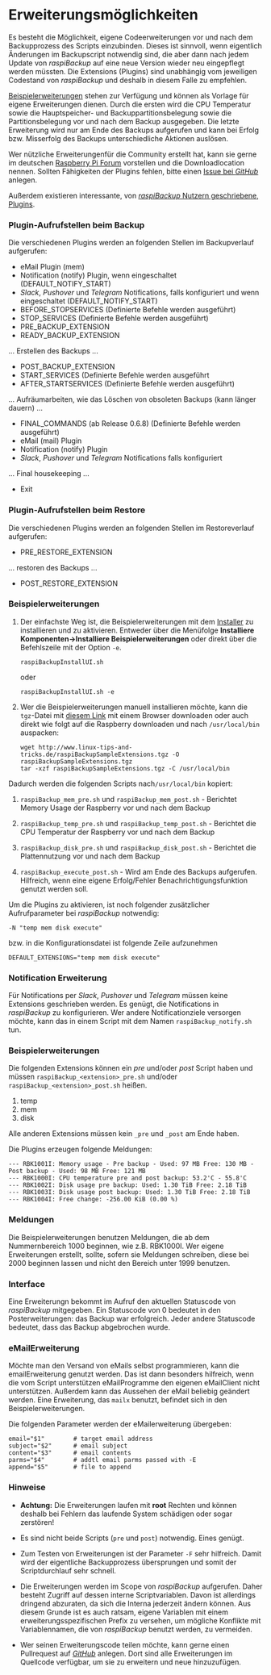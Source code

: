 # Erweiterungsmöglichkeiten

Es besteht die Möglichkeit, eigene Codeerweiterungen vor und nach dem
Backupprozess des Scripts einzubinden. Dieses ist sinnvoll, wenn
eigentlich Änderungen im Backupscript notwendig sind, die aber dann
nach jedem Update von *raspiBackup* auf eine neue Version wieder neu
eingepflegt werden müssten. Die Extensions (Plugins) sind unabhängig vom
jeweiligen Codestand von *raspiBackup* und deshalb in diesem Falle zu
empfehlen.

[Beispielerweiterungen](https://github.com/framps/raspiBackup/tree/master/extensions)
stehen zur Verfügung und können als Vorlage für eigene Erweiterungen dienen.
Durch die ersten wird die CPU Temperatur sowie die Hauptspeicher- und
Backuppartitionsbelegung sowie die Partitionsbelegung vor
und nach dem Backup ausgegeben.
Die letzte Erweiterung wird nur am Ende des Backups aufgerufen und kann bei Erfolg
bzw. Misserfolg des Backups unterschiedliche Aktionen auslösen.

Wer nützliche Erweiterungenfür die Community erstellt hat, kann sie gerne im
deutschen [Raspberry Pi Forum](https://forum-raspberrypi.de/forum/board/164-raspibackup/) vorstellen und die Downloadlocation nennen.
Sollten Fähigkeiten der Plugins fehlen, bitte einen [Issue bei *GitHub*](https://github.com/framps/raspiBackup/issues) anlegen.

Außerdem existieren interessante, von
[*raspiBackup* Nutzern geschriebene, Plugins](https://github.com/framps/raspiBackup/tree/master/extensions_userprovided).


### Plugin-Aufrufstellen beim Backup

Die verschiedenen Plugins werden an folgenden Stellen im Backupverlauf
aufgerufen:

  - eMail Plugin (mem)
  - Notification (notify) Plugin, wenn eingeschaltet (DEFAULT_NOTIFY_START)
  - *Slack*, *Pushover* und *Telegram* Notifications, falls konfiguriert und wenn
    eingeschaltet (DEFAULT_NOTIFY_START)
  - BEFORE_STOPSERVICES (Definierte Befehle werden ausgeführt)
  - STOP_SERVICES (Definierte Befehle werden ausgeführt)
  - PRE_BACKUP_EXTENSION
  - READY_BACKUP_EXTENSION

... Erstellen des Backups ...

  - POST_BACKUP_EXTENSION
  - START_SERVICES (Definierte Befehle werden ausgeführt
  - AFTER_STARTSERVICES (Definierte Befehle werden ausgeführt)

... Aufräumarbeiten, wie das Löschen von obsoleten Backups (kann länger dauern) ...

  - FINAL_COMMANDS (ab Release 0.6.8) (Definierte Befehle werden ausgeführt)
  - eMail (mail) Plugin
  - Notification (notify) Plugin
  - *Slack*, *Pushover* und *Telegram* Notifications falls konfiguriert

... Final housekeeping ...

  - Exit



### Plugin-Aufrufstellen beim Restore

Die verschiedenen Plugins werden an folgenden Stellen im Restoreverlauf
aufgerufen:

  - PRE_RESTORE_EXTENSION

... restoren des Backups ...

  - POST_RESTORE_EXTENSION
 

### Beispielerweiterungen

1.  Der einfachste Weg ist, die Beispielerweiterungen mit dem [Installer](https://www.linux-tips-and-tricks.de/de/installation) zu
    installieren und zu aktivieren. Entweder über die Menüfolge
    **Installiere Komponenten-\>Installiere Beispielerweiterungen** oder
    direkt über die Befehlszeile mit der Option `-e`.

    ```
    raspiBackupInstallUI.sh
    ```

    oder
    ```
    raspiBackupInstallUI.sh -e
    ```

2.  Wer die Beispielerweiterungen manuell installieren möchte, kann die `tgz`-Datei mit
    [diesem Link](https://www.linux-tips-and-tricks.de/raspiBackupSampleExtensions.tgz) mit einem Browser downloaden
    oder auch direkt wie folgt auf die Raspberry downloaden und nach
    `/usr/local/bin` auspacken:

    ```
    wget http://www.linux-tips-and-tricks.de/raspiBackupSampleExtensions.tgz -O raspiBackupSampleExtensions.tgz
    tar -xzf raspiBackupSampleExtensions.tgz -C /usr/local/bin
    ```

Dadurch werden die folgenden Scripts nach`/usr/local/bin` kopiert:

1. `raspiBackup_mem_pre.sh` und `raspiBackup_mem_post.sh` -
   Berichtet Memory Usage der Raspberry vor und nach dem Backup

2. `raspiBackup_temp_pre.sh` und `raspiBackup_temp_post.sh` -
   Berichtet die CPU Temperatur der Raspberry vor und nach dem Backup

3. `raspiBackup_disk_pre.sh` und `raspiBackup_disk_post.sh` -
   Berichtet die Plattennutzung vor und nach dem Backup

4. `raspiBackup_execute_post.sh` - Wird am Ende des Backups aufgerufen.
   Hilfreich, wenn eine eigene Erfolg/Fehler Benachrichtigungsfunktion
   genutzt werden soll.


Um die Plugins zu aktivieren, ist noch folgender zusätzlicher
Aufrufparameter bei *raspiBackup* notwendig:

```
-N "temp mem disk execute"
```

bzw. in die Konfigurationsdatei ist folgende Zeile aufzunehmen

```
DEFAULT_EXTENSIONS="temp mem disk execute"
```

### Notification Erweiterung

Für Notifications per *Slack*, *Pushover* und *Telegram* müssen keine
Extensions geschrieben werden. Es genügt, die Notifications in *raspiBackup*
zu konfigurieren.
Wer andere Notificationziele versorgen möchte, kann das in einem Script
mit dem Namen `raspiBackup_notify.sh` tun.

### Beispielerweiterungen

Die folgenden Extensions können ein *pre* und/oder *post* Script haben und
müssen `raspiBackup_<extension>_pre.sh` und/oder
`raspiBackup_<extension>_post.sh` heißen.

  1.  temp
  2.  mem
  3.  disk

Alle anderen Extensions müssen kein `_pre` und `_post` am Ende haben.

Die Plugins erzeugen folgende Meldungen:

```
--- RBK1001I: Memory usage - Pre backup - Used: 97 MB Free: 130 MB - Post backup - Used: 98 MB Free: 121 MB
--- RBK1000I: CPU temperature pre and post backup: 53.2'C - 55.8'C
--- RBK1002I: Disk usage pre backup: Used: 1.30 TiB Free: 2.18 TiB
--- RBK1003I: Disk usage post backup: Used: 1.30 TiB Free: 2.18 TiB
--- RBK1004I: Free change: -256.00 KiB (0.00 %)
```

### Meldungen

Die Beispielerweiterungen benutzen Meldungen, die ab dem Nummernbereich 1000
beginnen, wie z.B. RBK1000I. Wer eigene Erweiterungen erstellt, sollte, sofern
sie Meldungen schreiben, diese bei 2000 beginnen lassen und nicht den
Bereich unter 1999 benutzen.

### Interface

Eine Erweiterungn bekommt im Aufruf den aktuellen Statuscode von *raspiBackup*
mitgegeben. Ein Statuscode von 0 bedeutet in den Posterweiterungen: das Backup
war erfolgreich. Jeder andere Statuscode bedeutet, dass das Backup
abgebrochen wurde.

### eMailErweiterung

Möchte man den Versand von eMails selbst programmieren, kann die emailErweiterung
genutzt werden.
Das ist dann besonders hilfreich, wenn die vom Script unterstützen eMailProgramme
den eigenen eMailClient nicht unterstützen.
Außerdem kann das Aussehen der eMail beliebig geändert werden.
Eine Erweiterung, das `mailx` benutzt, befindet sich in den Beispielerweiterungen.

Die folgenden Parameter werden der eMailerweiterung übergeben:

```
email="$1"        # target email address
subject="$2"      # email subject
content="$3"      # email contents
parms="$4"        # addtl email parms passed with -E
append="$5"       # file to append
```

### Hinweise

- **Achtung:** Die Erweiterungen laufen mit **root** Rechten und können
  deshalb bei Fehlern das laufende System schädigen oder sogar zerstören!

- Es sind nicht beide Scripts (`pre` und `post`) notwendig.
  Eines genügt.

- Zum Testen von Erweiterungen ist der Parameter `-F` sehr hilfreich.
  Damit wird der eigentliche Backupprozess übersprungen und somit der
  Scriptdurchlauf sehr schnell.

- Die Erweiterungen werden im Scope von *raspiBackup* aufgerufen. Daher besteht Zugriff
  auf dessen interne Scriptvariablen. Davon ist allerdings dringend abzuraten,
  da sich die Interna jederzeit ändern können. Aus diesem Grunde ist es auch
  ratsam, eigene Variablen mit einem erweiterungsspezifischen Prefix zu versehen,
  um mögliche Konflikte mit Variablennamen, die von *raspiBackup* benutzt werden,
  zu vermeiden.

- Wer seinen Erweiterungscode teilen möchte, kann gerne einen Pullrequest auf [*GitHub*](https://github.com/framps/raspiBackup) anlegen.
  Dort sind alle Erweiterungen im Quellcode verfügbar, um sie zu erweitern und
  neue hinzuzufügen.

[.status]: translated
[.source]: https://www.linux-tips-and-tricks.de/de/raspibackupcategoried/442-raspibackup-erweiterungen
[.source]: https://www.linux-tips-and-tricks.de/en/raspibackupcategorye/443-raspibackup-extensions
